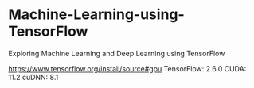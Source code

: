 # Machine-Learning-using-TensorFlow
Exploring Machine Learning and Deep Learning using TensorFlow

https://www.tensorflow.org/install/source#gpu
TensorFlow: 2.6.0
CUDA: 11.2
cuDNN: 8.1
